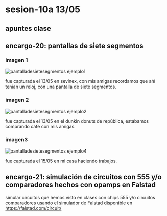 # sesion-10a 13/05

## apuntes clase 

## encargo-20: pantallas de siete segmentos

### imagen 1

![pantalladesietesegmentos ejemplo1](https://github.com/user-attachments/assets/83342878-c882-40ef-8ee5-575604fc8cb7)

fue capturada el 13/05 en sevinex, con mis amigas recordamos que ahí tenian un reloj, con una pantalla de siete segmentos.

### imagen 2

 ![pantalladesietesegmentos ejemplo2](https://github.com/user-attachments/assets/de419e1f-3588-4ac4-bb79-ba0e6d9035a4)

fue capturada el 13/05 en el dunkin donuts de república, estabamos comprando cafe con mis amigas.

### imagen3

![pantalladesietesegmentos ejemplo4](https://github.com/user-attachments/assets/44b6f408-eb1b-46c3-8f24-5adefc5f37a1)

fue capturada el 15/05 en mi casa haciendo trabajos.

## encargo-21: simulación de circuitos con 555 y/o comparadores hechos con opamps en Falstad

simular circuitos que hemos visto en clases con chips 555 y/o circuitos comparadores usando el simulador de Falstad disponible en https://falstad.com/circuit/

